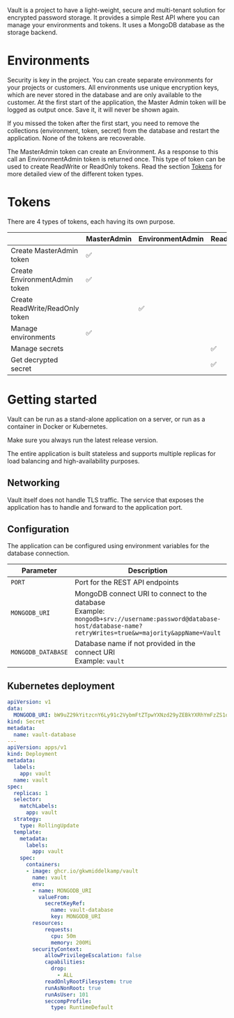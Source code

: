

Vault is a project to have a light-weight, secure and multi-tenant solution for encrypted password storage. It provides a simple Rest API where you can manage your environments and tokens.
It uses a MongoDB database as the storage backend. 

# Environments
Security is key in the project. You can create separate environments for your projects or customers. All environments use unique encryption keys, which are never stored in the database and are only available to the customer.
At the first start of the application, the Master Admin token will be logged as output once. Save it, it will never be shown again.

If you missed the token after the first start, you need to remove the collections (environment, token, secret) from the database and restart the application. None of the tokens are recoverable.

The MasterAdmin token can create an Environment. As a response to this call an EnvironmentAdmin token is returned once. This type of token can be used to create ReadWrite or ReadOnly tokens. Read the section [Tokens](#Tokens) for more detailed view of the different token types.

# Tokens
There are 4 types of tokens, each having its own purpose.


|                                  | MasterAdmin   	 | EnvironmentAdmin  	 | ReadWrite  	 | ReadOnly   	 |
|----------------------------------|-----------------|---------------------|--------------|--------------|
| Create MasterAdmin token	        | 	     ✅         | 	                   | 	            | 	            |
| Create EnvironmentAdmin token	   | 	 ✅              | 	                   | 	            | 	            |
| Create ReadWrite/ReadOnly token	 | 	               | 	      ✅            | 	            | 	            |
| Manage environments              | 	     ✅          | 	                   | 	            | 	            |
| Manage secrets	                  | 	               | 	                   | 	  ✅          | 	            |
| Get decrypted secret             | 	               | 	                   | 	   ✅         | 	    ✅        |


# Getting started
Vault can be run as a stand-alone application on a server, or run as a container in Docker or Kubernetes.

Make sure you always run the latest release version. 

The entire application is built stateless and supports multiple replicas for load balancing and high-availability purposes.

## Networking
Vault itself does not handle TLS traffic. The service that exposes the application has to handle and forward to the application port.

## Configuration
The application can be configured using environment variables for the database connection.

| Parameter               | Description   	                                                                                                                                                          | Default  	 |
|-------------------------|--------------------------------------------------------------------------------------------------------------------------------------------------------------------------|-------|
| ```PORT```	             | Port for the REST API endpoints	                                                                                                                                         | 	 ```8080``` |
| ```MONGODB_URI```	      | MongoDB connect URI to connect to the database<br/>Example: ```mongodb+srv://username:password@database-host/database-name?retryWrites=true&w=majority&appName=Vault```	 | 	     |
| ```MONGODB_DATABASE```	 | Database name if not provided in the connect URI<br/>Example: ```vault```                                                                                                   | 	  |

## Kubernetes deployment
```yaml
apiVersion: v1
data:
  MONGODB_URI: bW9uZ29kYitzcnY6Ly91c2VybmFtZTpwYXNzd29yZEBkYXRhYmFzZS1ob3N0L2RhdGFiYXNlLW5hbWU/cmV0cnlXcml0ZXM9dHJ1ZSZ3PW1ham9yaXR5JmFwcE5hbWU9VmF1bHQ=
kind: Secret
metadata:
  name: vault-database
---
apiVersion: apps/v1
kind: Deployment
metadata:
  labels:
    app: vault
  name: vault
spec:
  replicas: 1
  selector:
    matchLabels:
      app: vault
  strategy:
    type: RollingUpdate
  template:
    metadata:
      labels:
        app: vault
    spec:
      containers:
      - image: ghcr.io/gkwmiddelkamp/vault
        name: vault
        env:
        - name: MONGODB_URI
          valueFrom:
            secretKeyRef:
              name: vault-database
              key: MONGODB_URI
        resources:
            requests:
              cpu: 50m
              memory: 200Mi
        securityContext:
            allowPrivilegeEscalation: false
            capabilities:
              drop:
                - ALL
            readOnlyRootFilesystem: true
            runAsNonRoot: true
            runAsUser: 101
            seccompProfile:
              type: RuntimeDefault

```